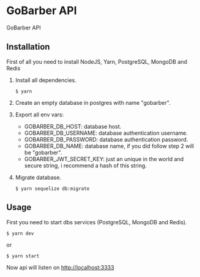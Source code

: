# GoBarber API

GoBarber API

## Installation

First of all you need to install NodeJS, Yarn, PostgreSQL, MongoDB and Redis

1. Install all dependencies.

   ```console
   $ yarn
   ```

2. Create an empty database in postgres with name "gobarber".

3. Export all env vars:
   * GOBARBER_DB_HOST: database host.
   * GOBARBER_DB_USERNAME: database authentication username.
   * GOBARBER_DB_PASSWORD: database authentication password.
   * GOBARBER_DB_NAME: database name, if you did follow step 2 will be "gobarber".
   * GOBARBER_JWT_SECRET_KEY: just an unique in the world and secure string, i recommend a hash of this string.

4. Migrate database.

   ```console
   $ yarn sequelize db:migrate
   ```

## Usage

First you need to start dbs services (PostgreSQL, MongoDB and Redis).

```console
$ yarn dev
```

or

```console
$ yarn start
```

Now api will listen on [http://localhost:3333](http://localhost:3333)
